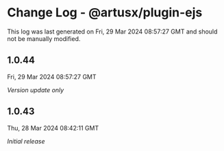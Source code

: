 # Change Log - @artusx/plugin-ejs

This log was last generated on Fri, 29 Mar 2024 08:57:27 GMT and should not be manually modified.

## 1.0.44
Fri, 29 Mar 2024 08:57:27 GMT

_Version update only_

## 1.0.43
Thu, 28 Mar 2024 08:42:11 GMT

_Initial release_

